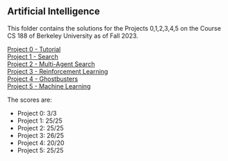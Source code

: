 ## Artificial Intelligence

This folder contains the solutions for the Projects 0,1,2,3,4,5 on the Course CS 188 of Berkeley University as of Fall 2023.

[Project 0 - Tutorial](https://inst.eecs.berkeley.edu/~cs188/fa23/projects/proj0/)<br>
[Project 1 - Search](https://inst.eecs.berkeley.edu/~cs188/fa23/projects/proj1/)<br>
[Project 2 - Multi-Agent Search](https://inst.eecs.berkeley.edu/~cs188/fa23/projects/proj2/)<br>
[Project 3 - Reinforcement Learning](https://inst.eecs.berkeley.edu/~cs188/fa23/projects/proj3/)<br>
[Project 4 - Ghostbusters](https://inst.eecs.berkeley.edu/~cs188/fa23/projects/proj4/)<br>
[Project 5 - Machine Learning](https://inst.eecs.berkeley.edu/~cs188/fa23/projects/proj5/)


The scores are:
- Project 0: 3/3
- Project 1: 25/25
- Project 2: 25/25
- Project 3: 26/25 
- Project 4: 20/20
- Project 5: 25/25 
